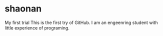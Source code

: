 # shaonan
My first trial
This is the first try of GitHub. I am an engeenring student with little experience of programing. 

